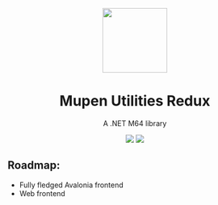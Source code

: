 <p align="center">
  <img width="128" align="center" src="https://user-images.githubusercontent.com/48759429/210269813-0cb30e0b-08b4-4613-9faa-a9fd368e1405.png">
</p>

<h1 align="center">
  Mupen Utilities Redux
</h1>
<p align="center">
  A .NET M64 library
</p>
<p align="center">
<img src="https://img.shields.io/badge/.NET-7-blue?style=for-the-badge"/>
    <img src="https://img.shields.io/badge/Frontends-WPF,%20Avalonia-teal?style=for-the-badge"/>
</p>


## Roadmap:

- Fully fledged Avalonia frontend
- Web frontend
